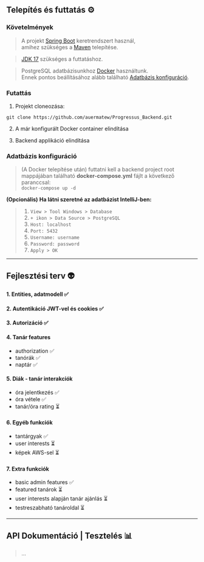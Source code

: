 ## Telepítés és futtatás ⚙️

### Követelmények
> A projekt [Spring Boot](https://spring.io/projects/spring-boot) keretrendszert használ,<br/> amihez szükséges a [Maven](https://maven.apache.org/download.cgi) telepítése.

> [JDK 17](https://bell-sw.com/pages/downloads/#jdk-17-lts) szükséges a futtatáshoz.

> PostgreSQL adatbázisunkhoz [Docker](https://www.docker.com/products/docker-desktop/) használtunk.<br/> Ennek pontos beállításához alább található [Adatbázis konfiguráció](#adatbázis-konfiguráció).

### Futattás
1. Projekt cloneozása:

`git clone https://github.com/auermatew/Progressus_Backend.git `


2. A már konfigurált Docker container elindítása


3. Backend applikáció elindítása



### Adatbázis konfiguráció
> (A Docker telepítése után) futtatni kell a backend project root mappájában található **docker-compose.yml** fájlt a következő paranccsal:<br/>
`docker-compose up -d`

**(Opcionális)**
**Ha látni szeretné az adatbázist IntelliJ-ben:** </br>
> 1. `View > Tool Windows > Database` 
> 2. `+ ikon > Data Source > PostgreSQL`
> 3. `Host: localhost`
> 4. `Port: 5432`
> 5. `Username: username`
> 6. `Password: password`
> 7. `Apply > OK`


---
## Fejlesztési terv 👽
#### 1. Entities, adatmodell ✅
#### 2. Autentikáció JWT-vel és cookies ✅
#### 3. Autorizáció ✅
#### 4. Tanár features
   - authorization ✅
   - tanórák ✅
   - naptár ✅
#### 5. Diák - tanár interakciók
   - óra jelentkezés ✅
   - óra vétele ✅
   - tanár/óra rating ⏳
#### 6. Egyéb funkciók
   - tantárgyak ✅
   - user interests ⏳
   - képek AWS-sel ⏳
#### 7. Extra funkciók
   - basic admin features ✅
   - featured tanárok ⏳
   - user interests alapján tanár ajánlás ⏳
   - testreszabható tanároldal ⏳
---
## API Dokumentáció | Tesztelés 📊
> ...